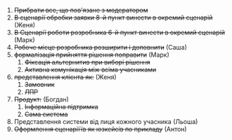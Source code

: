 1. ~~Прибрати все, що пов'язане з модератором~~
2. ~~В сценарії обробки заявки 8-й пункт винести в окремий сценарій~~ (Женя)
3. ~~В Сценарії роботи розробника 6-й пункт винести в окремий сценарій~~ (Марк)
4. ~~Робоче місце розробника розширити і доповнити~~ (Саша)
5. ~~формалізація прийняття рішення поправити~~ (Марк)
    1. ~~Фіксація альтернитив при виборі рішення~~
    2. ~~Активна комунікація між всіма учасниками~~
6. ~~представлення клієнта як:~~ (Женя)
    1. ~~Замовник~~
    2. ~~ЛПР~~
7. ~~Продукт:~~ (Богдан)
    1. ~~Інформаційна підтримка~~
    2. ~~Сама система~~
8. Представлення системи від лиця кожного учасника (Льоша)
9. ~~Оформлення сценаріїїв як юзкейсів по прикладу~~ (Антон)
